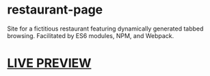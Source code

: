 # restaurant-page
Site for a fictitious restaurant featuring dynamically generated tabbed browsing. Facilitated by ES6 modules, NPM, and Webpack.

# [LIVE PREVIEW](https://asbelljc.github.io/restaurant-page)
